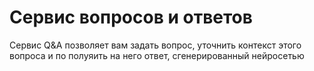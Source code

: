 # Сервис вопросов и ответов

Сервис Q&A позволяет вам задать вопрос, уточнить контекст этого вопроса и по полуяить на него ответ, сгенерированный нейросетью
